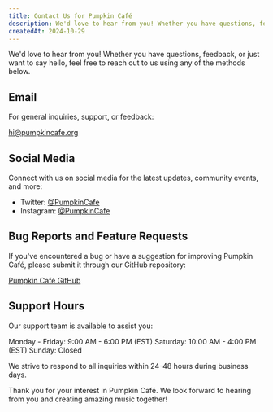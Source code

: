 ```yaml
---
title: Contact Us for Pumpkin Café
description: We'd love to hear from you! Whether you have questions, feedback, or just want to say hello, feel free to reach out to us using any of the methods below.
createdAt: 2024-10-29
---
```


We'd love to hear from you! Whether you have questions, feedback, or just want to say hello, feel free to reach out to us using any of the methods below.

## Email

For general inquiries, support, or feedback:

[hi@pumpkincafe.org](mailto:hi@pumpkincafe.org)

## Social Media

Connect with us on social media for the latest updates, community events, and more:

- Twitter: [@PumpkinCafe](https://twitter.com/pumpkin-cafe)
- Instagram: [@PumpkinCafe](https://instagram.com/pumpkin-cafe)

## Bug Reports and Feature Requests

If you've encountered a bug or have a suggestion for improving Pumpkin Café, please submit it through our GitHub repository:

[Pumpkin Café GitHub](https://github.com/ZissyW/pumpkin-cafe)

## Support Hours

Our support team is available to assist you:

Monday - Friday: 9:00 AM - 6:00 PM (EST)
Saturday: 10:00 AM - 4:00 PM (EST)
Sunday: Closed

We strive to respond to all inquiries within 24-48 hours during business days.

Thank you for your interest in Pumpkin Café. We look forward to hearing from you and creating amazing music together!
